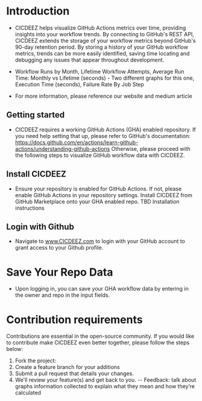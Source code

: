 # Introduction

  - CICDEEZ helps visualize GitHub Actions metrics over time, providing insights into your workflow trends. By connecting to GitHub's REST API, CICDEEZ extends the storage of your workflow metrics beyond GitHub's 90-day retention period.
By storing a history of your GitHub workflow metrics, trends can be more easily identified, saving time locating and debugging any issues that appear throughout development.

  - Workflow Runs by Month, Lifetime Workflow Attempts, Average Run Time: Monthly vs Lifetime (seconds) - Two different graphs for this one, Execution Time (seconds), Failure Rate By Job Step


  - For more information, please reference our website and medium article

## Getting started
  - CICDEEZ requires a working GitHub Actions (GHA) enabled repository. If you need help setting that up, please refer to GitHub's documentation: https://docs.github.com/en/actions/learn-github-actions/understanding-github-actions
Otherwise, please proceed with the following steps to visualize GitHub workflow data with CICDEEZ.


## Install CICDEEZ


  - Ensure your repository is enabled for GitHub Actions. If not, please enable GitHub Actions in your repository settings. 
Install CICDEEZ from GitHub Marketplace onto your GHA enabled repo.
TBD Installation instructions


## Login with Github


  - Navigate to www.CICDEEZ.com to login with your GitHub account to grant access to your Github profile.


# Save Your Repo Data


- Upon logging in, you can save your GHA workflow data by entering in the owner and repo in the input fields.

# Contribution requirements

Contributions are essential in the open-source community. If you would like to contribute make CICDEEZ even better together, please follow the steps below:
1.   Fork the project: 
2.   Create a feature branch for your additions
3.   Submit a pull request that details your changes.
4.   We'll review your feature(s) and get back to you.
-- Feedback: talk about graphs information collected to explain what they mean and how they’re calculated

